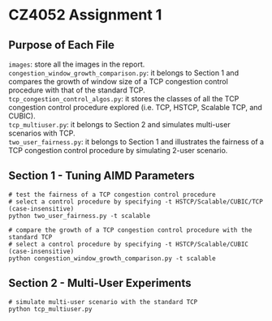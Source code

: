 # CZ4052 Assignment 1

## Purpose of Each File

`images`: store all the images in the report.<br>
`congestion_window_growth_comparison.py`: it belongs to Section 1 and compares the growth of window size of a TCP congestion control procedure with that of the standard TCP.<br>
`tcp_congestion_control_algos.py`: it stores the classes of all the TCP congestion control procedure explored (i.e. TCP, HSTCP, Scalable TCP, and CUBIC).<br>
`tcp_multiuser.py`: it belongs to Section 2 and simulates multi-user scenarios with TCP.<br>
`two_user_fairness.py`: it belongs to Section 1 and illustrates the fairness of a TCP congestion control procedure by simulating 2-user scenario.<br>

## Section 1 - Tuning AIMD Parameters

```
# test the fairness of a TCP congestion control procedure
# select a control procedure by specifying -t HSTCP/Scalable/CUBIC/TCP (case-insensitive)
python two_user_fairness.py -t scalable
```

```
# compare the growth of a TCP congestion control procedure with the standard TCP
# select a control procedure by specifying -t HSTCP/Scalable/CUBIC (case-insensitive)
python congestion_window_growth_comparison.py -t scalable
```

## Section 2 - Multi-User Experiments

```
# simulate multi-user scenario with the standard TCP
python tcp_multiuser.py
```
